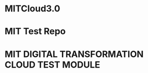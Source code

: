 # MITCloud3.0
MIT Test Repo
=============
MIT DIGITAL TRANSFORMATION CLOUD TEST MODULE
=============
